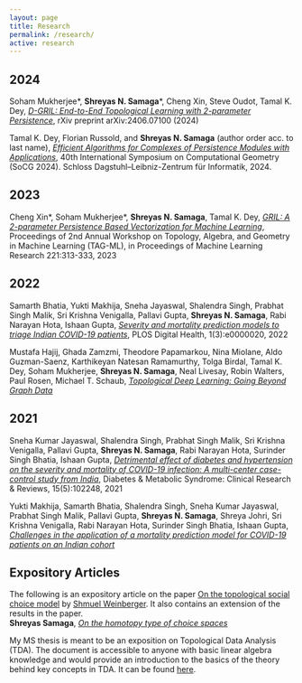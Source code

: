 ```yaml
---
layout: page
title: Research
permalink: /research/
active: research
---
```


 
## 2024
Soham Mukherjee*, **Shreyas N. Samaga***, Cheng Xin, Steve Oudot, Tamal K. Dey, *[D-GRIL: End-to-End Topological Learning with 2-parameter Persistence](https://arxiv.org/pdf/2406.07100)*, rXiv preprint arXiv:2406.07100 (2024)

Tamal K. Dey, Florian Russold, and **Shreyas N. Samaga** (author order acc. to last name), *[Efficient Algorithms for Complexes of Persistence Modules with Applications](https://drops.dagstuhl.de/entities/document/10.4230/LIPIcs.SoCG.2024.51)*, 40th International Symposium on Computational Geometry (SoCG 2024). Schloss Dagstuhl–Leibniz-Zentrum für Informatik, 2024.

## 2023
Cheng Xin*, Soham Mukherjee*, **Shreyas N. Samaga**, Tamal K. Dey, *[GRIL: A 2-parameter Persistence Based Vectorization for Machine Learning](https://proceedings.mlr.press/v221/xin23a.html)*, Proceedings of 2nd Annual Workshop on Topology, Algebra, and Geometry in Machine Learning (TAG-ML), in Proceedings of Machine Learning Research 221:313-333, 2023


## 2022
Samarth Bhatia, Yukti Makhija, Sneha Jayaswal, Shalendra Singh, Prabhat Singh Malik, Sri Krishna Venigalla, Pallavi Gupta, **Shreyas N. Samaga**, Rabi Narayan Hota, Ishaan Gupta, *[Severity and mortality prediction models to triage Indian COVID-19 patients](https://journals.plos.org/digitalhealth/article?id=10.1371/journal.pdig.0000020)*, PLOS Digital Health, 1(3):e0000020, 2022

Mustafa Hajij, Ghada Zamzmi, Theodore Papamarkou, Nina Miolane, Aldo Guzman-Saenz, Karthikeyan Natesan Ramamurthy, Tolga Birdal, Tamal K. Dey, Soham Mukherjee, **Shreyas N. Samaga**, Neal Livesay, Robin Walters, Paul Rosen, Michael T. Schaub, *[Topological Deep Learning: Going Beyond Graph Data](https://arxiv.org/abs/2206.00606)*

## 2021
Sneha Kumar Jayaswal, Shalendra Singh, Prabhat Singh Malik, Sri Krishna Venigalla, Pallavi Gupta, **Shreyas N. Samaga**, Rabi Narayan Hota, Surinder Singh Bhatia, Ishaan Gupta, *[Detrimental effect of diabetes and hypertension on the severity and mortality of COVID-19 infection: A multi-center case-control study from India](https://www.sciencedirect.com/science/article/pii/S187140212100268X)*, Diabetes & Metabolic Syndrome: Clinical Research & Reviews, 15(5):102248, 2021

Yukti Makhija, Samarth Bhatia, Shalendra Singh, Sneha Kumar Jayaswal, Prabhat Singh Malik, Pallavi Gupta, **Shreyas N. Samaga**, Shreya Johri, Sri Krishna Venigalla, Rabi Narayan Hota, Surinder Singh Bhatia, Ishaan Gupta, *[Challenges in the application of a mortality prediction model for COVID-19 patients on an Indian cohort](https://arxiv.org/abs/2101.07215)*


## Expository Articles
The following is an expository article on the paper [On the topological social choice model](https://math.uchicago.edu/~shmuel/TSC.pdf) by [Shmuel Weinberger](http://www.math.uchicago.edu/~shmuel/). It also contains an extension of the results in the paper. \
**Shreyas Samaga**, *[On the homotopy type of choice spaces](https://arxiv.org/abs/1807.07841)*

My MS thesis is meant to be an exposition on Topological Data Analysis (TDA). The document is accessible to anyone with basic linear algebra knowledge and would provide an introduction to the basics of the theory behind key concepts in TDA. It can be found [here](https://drive.google.com/file/d/18elCzn0MnloCVN4EJEWyZrcp_bLQt6ZN/view?usp=share_link).



